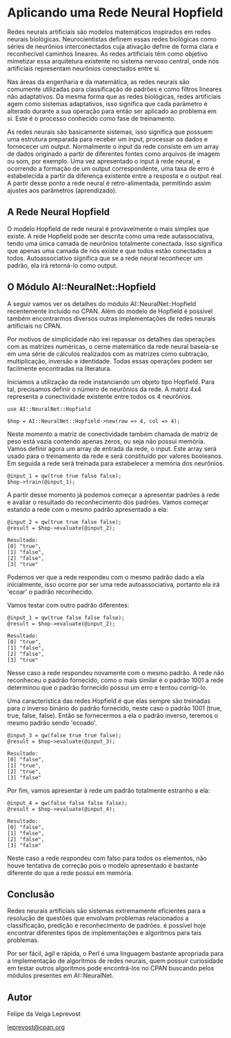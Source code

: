 Aplicando uma Rede Neural Hopfield
==================================

Redes neurais artificiais são modelos matemáticos inspirados em redes neurais biológicas. Neurocientistas definem essas redes biológicas como séries de neurônios interconectados cuja ativação define de forma clara e reconhecível caminhos lineares. As redes artificiais têm como objetivo mimetizar essa arquitetura existente no sistema nervoso central, onde nós artificiais representam neurônios conectados entre si.

Nas áreas da engenharia e da matemática, as redes neurais são comumente utilizadas para classificação de padrões e como filtros lineares não adaptativos. Da mesma forma que as redes biológicas, redes artificiais agem como sistemas adaptativos, isso significa que cada parâmetro é alterado durante a sua operação para então ser aplicado ao problema em si. Este é o processo conhecido como fase de treinamento.

As redes neurais são basicamente sistemas, isso significa que possuem uma estrutura preparada para receber um input, processar os dados e fornececer um output. Normalmente o input da rede consiste em um array de dados originado a partir de diferentes fontes como arquivos de imagem ou som, por exemplo. Uma vez apresentado o input à rede neural, e ocorrendo a formação de um output correspondente, uma taxa de erro é estabelecida a partir da diferença existente entre a resposta e o output real. A partir desse ponto a rede neural é retro-alimentada, permitindo assim ajustes aos parâmetros (aprendizado).

A Rede Neural Hopfield
----------------------

O modelo Hopfield de rede neural é provavelmente o mais simples que existe. A rede Hopfield pode ser descrita como uma rede autassociativa, tendo uma única camada de neurônios totalmente conectada. Isso significa que apenas uma camada de nós existe e que todos estão conectados a todos. Autoassociativo significa que se a rede neural reconhecer um padrão,
ela irá retorná-lo como output.

O Módulo AI::NeuralNet::Hopfield
-------------------------------

A seguir vamos ver os detalhes do módulo AI::NeuralNet::Hopfield recentemente incluído no CPAN. Além do modelo de Hopfield é possível também encontrarmos diversos outras implementações de redes neurais artificiais no CPAN.

Por motivos de simplicidade não irei repassar os detalhes das operações com as matrizes numéricas, o cerne matemático da rede neural baseia-se em uma série de cálculos realizados com as matrizes como subtração, multiplicação, inversão e identidade. Todas essas operações podem ser facilmente encontradas na literatura.

Iniciamos a utilização da rede instanciando um objeto tipo Hopfield. Para tal, precisamos definir o número de neurônios da rede. A matriz 4x4 representa a conectividade existente entre todos os 4 neurônios.

    use AI::NeuralNet::Hopfield

    $hop = AI::NeuralNet::Hopfield->new(row => 4, col => 4);

Neste momento a matriz de conectividade também chamada de matriz de peso está vazia contendo apenas zeros, ou seja não possui memória.
Vamos definir agora um array de entrada da rede, o input. Este array será usado para o treinamento da rede e será constituído por valores booleanos. Em seguida a rede será treinada para estabelecer a memória dos neurônios.

    @input_1 = qw(true true false false);
    $hop->train(@input_1);

A partir desse momento já podemos começar a apresentar padrões à rede e avaliar o resultado do reconhecimento dos padrões. Vamos começar estando a rede com o mesmo padrão apresentado a ela:

    @input_2 = qw(true true false false);
    @result = $hop->evaluate(@input_2);

    Resultado:
    [0] "true",
    [1] "false",
    [2] "false",
    [3] "true"

Podemos ver que a rede respondeu com o mesmo padrão dado a ela inicialmente, isso ocorre por ser uma rede autoassociativa, portanto ela irá 'ecoar' o padrão reconhecido.

Vamos testar com outro padrão diferentes:

    @input_1 = qw(true false false false);
    @result = $hop->evaluate(@input_2);

    Resultado:
    [0] "true",
    [1] "false",
    [2] "false",
    [3] "true"

Nesse caso a rede respondeu novamente com o mesmo padrão. A rede não reconheceu o padrão fornecido, como o mais similar é o padrão 1001 a rede determinou que o padrão fornecido possui um erro e tentou corrigi-lo.

Uma característica das redes Hopfield é que elas sempre são treinadas para o inverso binário do padrão fornecido, neste caso o padrão 1001 (true, true, false, false). Então se fornecermos a ela o padrão inverso, teremos o mesmo padrão sendo 'ecoado'.

    @input_3 = qw(false true true false);
    @result = $hop->evaluate(@input_3);

    Resultado:
    [0] "false",
    [1] "true",
    [2] "true",
    [3] "false"

Por fim, vamos apresentar à rede um padrão totalmente estranho a ela:

    @input_4 = qw(false false false false);
    @result = $hop->evaluate(@input_4);

    Resultado:
    [0] "false",
    [1] "false",
    [2] "false",
    [3] "false"

Neste caso a rede respondeu com falso para todos os elementos, não houve tentativa de correção pois o modelo apresentado é bastante diferente do que a rede possui em memória.

Conclusão
---------

Redes neurais artificiais são sistemas extremamente eficientes para a  resolução de questões que envolvam problemas relacionados a classificação, predição e reconhecimento de padrões. é possível hoje encontrar diferentes tipos de implementações e algoritmos para tais problemas.

Por ser fácil, ágil e rápida, o Perl é uma linguagem bastante apropriada para a implementação de algoritmos de redes neurais, quem possuir curiosidade em testar outros algoritmos pode encontrá-los no CPAN buscando pelos módulos presentes em AI::NeuralNet.

Autor
----
Felipe da Veiga Leprevost


leprevost@cpan.org
















